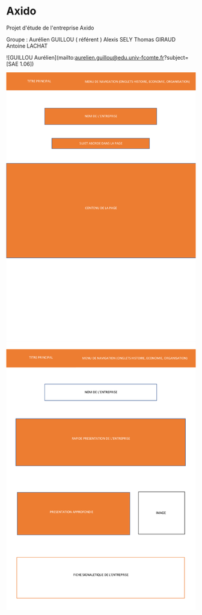 # Axido
Projet d'étude de l'entreprise Axido


Groupe : 
Aurélien GUILLOU ( référent )
Alexis SELY
Thomas GIRAUD
Antoine LACHAT

![GUILLOU Aurélien](mailto:aurelien.guillou@edu.univ-fcomte.fr?subject=[SAE 1.06]) 

![écran de zoning](doc/ecran_zoning.png)
![écran prototype](doc/ecran_prototype.png)
